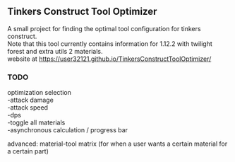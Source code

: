 ## Tinkers Construct Tool Optimizer
A small project for finding the optimal tool configuration for tinkers construct.  
Note that this tool currently contains information for 1.12.2 with twilight forest and extra utils 2 materials.  
website at https://user32121.github.io/TinkersConstructToolOptimizer/


### TODO
optimization selection  
-attack damage  
-attack speed  
-dps  
-toggle all materials  
-asynchronous calculation / progress bar  
  
advanced: material-tool matrix (for when a user wants a certain material for a certain part)  
